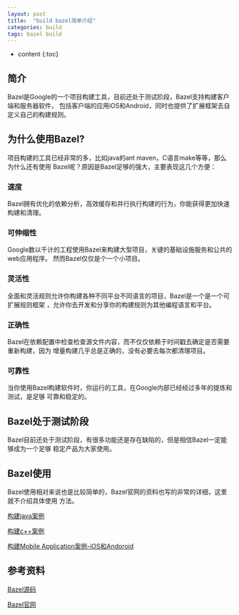 ```yaml
---
layout: post
title:  "build bazel简单介绍"
categories: build
tags: bazel build
---
```


* content
{:toc}

## 简介

Bazel是Google的一个项目构建工具，目前还处于测试阶段，Bazel支持构建客户端和服务器软件，
包括客户端的应用iOS和Android，同时也提供了扩展框架去自定义自己的构建规则。

## 为什么使用Bazel?

项目构建的工具已经非常的多，比如java的ant maven，C语言make等等，那么为什么还有使用
Bazel呢？原因是Bazel足够的强大，主要表现这几个方便：




### 速度

Bazel拥有优化的依赖分析，高效缓存和并行执行构建的行为，你能获得更加快速构建和清理。

### 可伸缩性

Google数以千计的工程使用Bazel来构建大型项目，关键的基础设施服务和公共的web应用程序。
然而Bazel仅仅是个一个小项目。

### 灵活性

全面和灵活规则允许你构建各种不同平台不同语言的项目，Bazel是一个是一个可扩展规则框架
，允许你去开发和分享你的构建规则为其他编程语言和平台。

### 正确性

Bazel在依赖配置中检查检查源文件内容，而不仅仅依赖于时间戳去确定是否需要重新构建，因为
增量构建几乎总是正确的，没有必要去每次都清理项目。

### 可靠性

当你使用Bazel构建软件时，你运行的工具，在Google内部已经经过多年的提炼和测试，是足够
可靠和稳定的。

## Bazel处于测试阶段

Bazel目前还处于测试阶段，有很多功能还是存在缺陷的，但是相信Bazel一定能够成为一个足够
稳定产品为大家使用。

## Bazel使用

Bazel使用相对来说也是比较简单的，Bazel官网的资料也写的非常的详细，这里就不介绍具体使用
方法。

[构建java案例](https://bazel.build/versions/master/docs/tutorial/java.html)

[构建c++案例](https://bazel.build/versions/master/docs/tutorial/cpp.html)

[构建Mobile Application案例-iOS和Andoroid](https://bazel.build/versions/master/docs/tutorial/app.html)

## 参考资料

[Bazel源码](https://github.com/bazelbuild/bazel)

[Bazel官网](https://bazel.build/)



	






